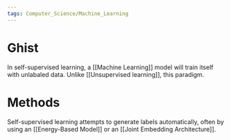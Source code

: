 ```yaml
---
tags: Computer_Science/Machine_Learning
---
```


# Ghist

In self-supervised learning, a [[Machine Learning]] model will train itself with unlabaled data. Unlike [[Unsupervised learning]], this paradigm.

# Methods

Self-supervised learning attempts to generate labels automatically, often by using an [[Energy-Based Model]] or an [[Joint Embedding Architecture]].